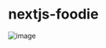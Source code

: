 # nextjs-foodie

![image](https://github.com/user-attachments/assets/00323d77-a641-48f6-9984-c9b4ef24e566)
